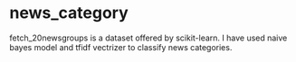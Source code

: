 # news_category
fetch_20newsgroups is a dataset offered by scikit-learn. I have used naive bayes model and tfidf vectrizer to classify news categories.
